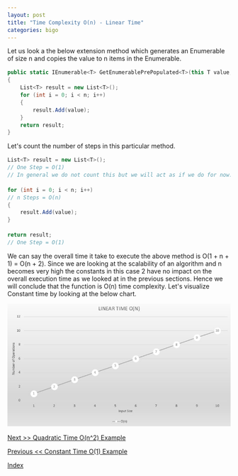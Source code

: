 ```yaml
---
layout: post
title: "Time Complexity O(n) - Linear Time"
categories: bigo
---
```


Let us look a the below extension method which generates an Enumerable of size n and copies the value to n items in the Enumerable.

```csharp
public static IEnumerable<T> GetEnumerablePrePopulated<T>(this T value, long n)
{
    List<T> result = new List<T>();
    for (int i = 0; i < n; i++)
    {
        result.Add(value);
    }
    return result;
}
```

Let's count the number of steps in this particular method.

```csharp
List<T> result = new List<T>();
// One Step = O(1)
// In general we do not count this but we will act as if we do for now.

for (int i = 0; i < n; i++)
// n Steps = O(n)
{
    result.Add(value);
}

return result;
// One Step = O(1)
```

We can say the overall time it take to execute the above method is O(1 + n + 1) = O(n + 2). Since we are looking at the scalability of an algorithm and n becomes very high the constants in this case 2 have no impact on the overall execution time as we looked at in the previous sections. Hence we will conclude that the function is O(n) time complexity. Let's visualize Constant time by looking at the below chart.

![Constant Time](./img/linear.jpg)

[Next >> Quadratic Time O(n^2) Example](./QuadraticTime.md)

[Previous << Constant Time O(1) Example](./ConstantTime.md)

[Index](Index.md)
